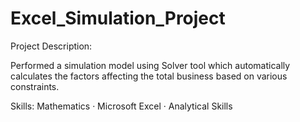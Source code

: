 # Excel_Simulation_Project
Project Description:

Performed a simulation model using Solver tool which automatically calculates the factors affecting the total business based on various constraints.

Skills: Mathematics · Microsoft Excel · Analytical Skills
